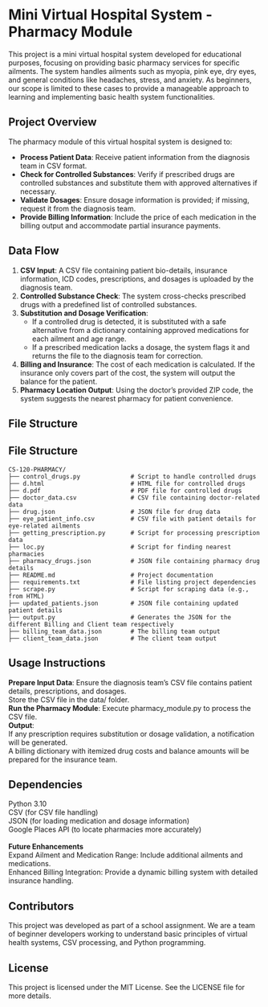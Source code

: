 # Mini Virtual Hospital System - Pharmacy Module

This project is a mini virtual hospital system developed for educational purposes, focusing on providing basic pharmacy services for specific ailments. The system handles ailments such as myopia, pink eye, dry eyes, and general conditions like headaches, stress, and anxiety. As beginners, our scope is limited to these cases to provide a manageable approach to learning and implementing basic health system functionalities.

## Project Overview

The pharmacy module of this virtual hospital system is designed to:

- **Process Patient Data**: Receive patient information from the diagnosis team in CSV format.
- **Check for Controlled Substances**: Verify if prescribed drugs are controlled substances and substitute them with approved alternatives if necessary.
- **Validate Dosages**: Ensure dosage information is provided; if missing, request it from the diagnosis team.
- **Provide Billing Information**: Include the price of each medication in the billing output and accommodate partial insurance payments.

## Data Flow

1. **CSV Input**: A CSV file containing patient bio-details, insurance information, ICD codes, prescriptions, and dosages is uploaded by the diagnosis team.
2. **Controlled Substance Check**: The system cross-checks prescribed drugs with a predefined list of controlled substances.
3. **Substitution and Dosage Verification**: 
   - If a controlled drug is detected, it is substituted with a safe alternative from a dictionary containing approved medications for each ailment and age range.
   - If a prescribed medication lacks a dosage, the system flags it and returns the file to the diagnosis team for correction.
4. **Billing and Insurance**: The cost of each medication is calculated. If the insurance only covers part of the cost, the system will output the balance for the patient.
5. **Pharmacy Location Output**: Using the doctor’s provided ZIP code, the system suggests the nearest pharmacy for patient convenience.

## File Structure

## File Structure

```plaintext
CS-120-PHARMACY/
├── control_drugs.py              # Script to handle controlled drugs
├── d.html                        # HTML file for controlled drugs
├── d.pdf                         # PDF file for controlled drugs
├── doctor_data.csv               # CSV file containing doctor-related data
├── drug.json                     # JSON file for drug data
├── eye_patient_info.csv          # CSV file with patient details for eye-related ailments
├── getting_prescription.py       # Script for processing prescription data
├── loc.py                        # Script for finding nearest pharmacies
├── pharmacy_drugs.json           # JSON file containing pharmacy drug details
├── README.md                     # Project documentation
├── requirements.txt              # File listing project dependencies
├── scrape.py                     # Script for scraping data (e.g., from HTML)
├── updated_patients.json         # JSON file containing updated patient details
├── output.py                     # Generates the JSON for the different Billing and Client team respectively
├── billing_team_data.json        # The billing team output
├── client_team_data.json         # The client team output
```
## Usage Instructions
**Prepare Input Data**: Ensure the diagnosis team’s CSV file contains patient details, prescriptions, and dosages.<br>
Store the CSV file in the data/ folder.<br>
**Run the Pharmacy Module**: Execute pharmacy_module.py to process the CSV file.<br>
**Output**:<br>
If any prescription requires substitution or dosage validation, a notification will be generated.<br>
A billing dictionary with itemized drug costs and balance amounts will be prepared for the insurance team.
## Dependencies
Python 3.10 <br>
CSV (for CSV file handling) <br>
JSON (for loading medication and dosage information) <br>
Google Places API (to locate pharmacies more accurately) <br> <br>
**Future Enhancements** <br>
Expand Ailment and Medication Range: Include additional ailments and medications.<br>
Enhanced Billing Integration: Provide a dynamic billing system with detailed insurance handling. <br>
## Contributors
This project was developed as part of a school assignment. We are a team of beginner developers working to understand basic principles of virtual health systems, CSV processing, and Python programming.

## License

This project is licensed under the MIT License. See the LICENSE file for more details.



